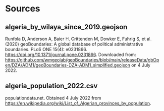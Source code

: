 # Sources

## algeria_by_wilaya_since_2019.geojson
Runfola D, Anderson A, Baier H, Crittenden M, Dowker E, Fuhrig S, et al. (2020) 
geoBoundaries: A global database of political administrative boundaries. 
PLoS ONE 15(4): e0231866. https://doi.org/10.1371/journal.pone.0231866. 
Downloaded from: https://github.com/wmgeolab/geoBoundaries/blob/main/releaseData/gbOpen/DZA/ADM1/geoBoundaries-DZA-ADM1_simplified.geojson on 4 July 2022.

## algeria_population_2022.csv
populationdata.net. Obtained 4 July 2022 from https://en.wikipedia.org/wiki/List_of_Algerian_provinces_by_population.



